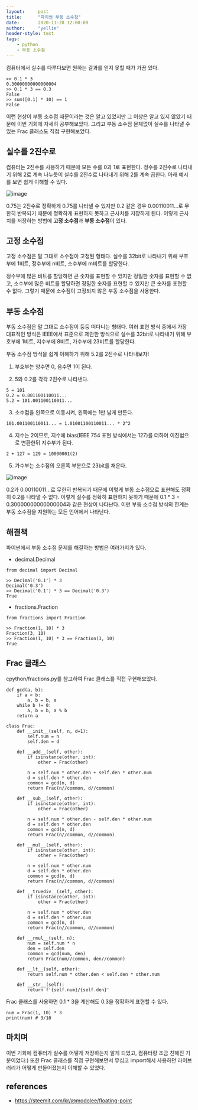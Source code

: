 ```yaml
---
layout:     post
title:      "파이썬 부동 소수점"
date:       2020-11-28 12:00:00
author:     "yellie"
header-style: text
tags:
    - python
    - 부동 소수점
---
```


컴퓨터에서 실수를 다루다보면 원하는 결과를 얻지 못할 때가 가끔 있다.

```
>> 0.1 * 3
0.30000000000000004
>> 0.1 * 3 == 0.3
False
>> sum([0.1] * 10) == 1
False
```

이런 현상이 부동 소수점 때문이라는 것은 알고 있었지만 그 이상은 알고 있지 않았기 때문에 이번 기회에 자세히 공부해보았다. 
그리고 부동 소수점 문제없이 실수를 나타낼 수 있는 Frac 클래스도 직접 구현해보았다.

## 실수를 2진수로
컴퓨터는 2진수를 사용하기 때문에 모든 수를 0과 1로 표현한다. 정수를 2진수로 나타내기 위해 2로 계속 나누듯이 실수를 2진수로 나타내기 위해 2를 계속 곱한다. 
아래 예시를 보면 쉽게 이해할 수 있다.

![image](https://user-images.githubusercontent.com/49056225/121769926-4a339600-cba1-11eb-8ad7-ea5c52434bc2.png)

0.75는 2진수로 정확하게 0.75를 나타낼 수 있지만 0.2 같은 경우 0.00110011…로 무한히 반복되기 때문에 정확하게 표현하지 못하고 근사치를 저장하게 된다. 
이렇게 근사치를 저장하는 방법에 **고정 소수점**과 **부동 소수점**이 있다.

## 고정 소수점
고정 소수점은 말 그대로 소수점이 고정된 형태다. 실수를 32bit로 나타내기 위해 부호부에 1비트, 정수부에 n비트, 소수부에 m비트를 할당한다.    

정수부에 많은 비트를 할당하면 큰 숫자를 표현할 수 있지만 정밀한 숫자를 표현할 수 없고, 소수부에 많은 비트를 할당하면 정밀한 숫자를 표현할 수 있지만 큰 숫자를 표현할 수 없다. 
그렇기 때문에 소수점이 고정되지 않은 부동 소수점을 사용한다.

## 부동 소수점
부동 소수점은 말 그대로 소수점이 둥둥 떠다니는 형태다. 여러 표현 방식 중에서 가장 대표적인 방식은 IEEE에서 표준으로 제안한 방식으로 
실수를 32bit로 나타내기 위해 부호부에 1비트, 지수부에 8비트, 가수부에 23비트를 할당한다.

부동 소수점 방식을 쉽게 이해하기 위해 5.2를 2진수로 나타내보자!

1. 부호부는 양수면 0, 음수면 1이 된다.

2. 5와 0.2를 각각 2진수로 나타낸다.
```
5 = 101
0.2 = 0.001100110011...
5.2 = 101.001100110011...
```

3. 소수점을 왼쪽으로 이동시켜, 왼쪽에는 1만 남게 만든다.
```
101.001100110011... = 1.01001100110011... * 2^2
```

4. 지수는 2이므로, 지수에 bias(IEEE 754 표현 방식에서는 127)를 더하여 이진법으로 변환한뒤 지수부가 된다.
```
2 + 127 = 129 = 10000001(2)
```

5. 가수부는 소수점의 오른쪽 부분으로 23bit를 채운다.

![image](https://user-images.githubusercontent.com/49056225/121769996-a696b580-cba1-11eb-8ce5-ba7fe09bc578.png)

0.2가 0.00110011…로 무한히 반복되기 때문에 이렇게 부동 소수점으로 표현해도 정확히 0.2를 나타낼 수 없다. 
이렇게 실수를 정확히 표현하지 못하기 때문에 0.1 * 3 = 0.30000000000000004과 같은 현상이 나타난다. 이런 부동 소수점 방식의 한계는 부동 소수점을 지원하는 모든 언어에서 나타난다.

## 해결책
파이썬에서 부동 소수점 문제를 해결하는 방법은 여러가지가 있다.

- decimal.Decimal

```
from decimal import Decimal

>> Decimal('0.1') * 3 
Decimal('0.3')
>> Decimal('0.1') * 3 == Decimal('0.3')
True
```

- fractions.Fraction

```
from fractions import Fraction

>> Fraction(1, 10) * 3
Fraction(3, 10)
>> Fraction(1, 10) * 3 == Fraction(3, 10)
True
```

## Frac 클래스
cpython/fractions.py를 참고하여 Frac 클래스를 직접 구현해보았다.

```
def gcd(a, b):
    if a < b:
        a, b = b, a
    while b != 0:
        a, b = b, a % b
    return a
  
class Frac:
    def __init__(self, n, d=1):
        self.num = n
        self.den = d

    def __add__(self, other):
        if isinstance(other, int):
            other = Frac(other)

        n = self.num * other.den + self.den * other.num
        d = self.den * other.den
        common = gcd(n, d)
        return Frac(n//common, d//common)

    def __sub__(self, other):
        if isinstance(other, int):
            other = Frac(other)

        n = self.num * other.den - self.den * other.num
        d = self.den * other.den
        common = gcd(n, d)
        return Frac(n//common, d//common)

    def __mul__(self, other):
        if isinstance(other, int):
            other = Frac(other)

        n = self.num * other.num
        d = self.den * other.den
        common = gcd(n, d)
        return Frac(n//common, d//common)

    def __truediv__(self, other):
        if isinstance(other, int):
            other = Frac(other)
        
        n = self.num * other.den
        d = self.den * other.num
        common = gcd(n, d)
        return Frac(n//common, d//common)

    def __rmul__(self, n):
        num = self.num * n
        den = self.den
        common = gcd(num, den)
        return Frac(num//common, den//common)

    def __lt__(self, other):
        return self.num * other.den < self.den * other.num
    
    def __str__(self):
        return f'{self.num}/{self.den}'
```

Frac 클래스를 사용하면 0.1 * 3을 계산해도 0.3을 정확하게 표현할 수 있다.
```
num = Frac(1, 10) * 3
print(num) # 3/10
```

## 마치며
이번 기회에 컴퓨터가 실수를 어떻게 저장하는지 알게 되었고, 컴퓨터랑 조금 친해진 기분이었다:) 
또한 Frac 클래스를 직접 구현해보면서 무심코 import해서 사용하던 라이브러리가 어떻게 만들어졌는지 이해할 수 있었다.

## references
- <https://steemit.com/kr/@modolee/floating-point>
